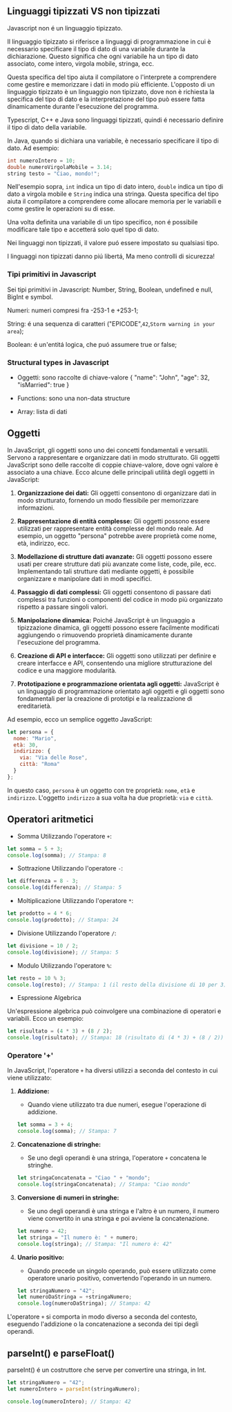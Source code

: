 ## Linguaggi tipizzati VS non tipizzati
Javascript non é un linguaggio tipizzato.

Il linguaggio tipizzato si riferisce a linguaggi di programmazione in cui è necessario specificare il tipo di dato di una variabile durante la dichiarazione. Questo significa che ogni variabile ha un tipo di dato associato, come intero, virgola mobile, stringa, ecc. 

Questa specifica del tipo aiuta il compilatore o l'interprete a comprendere come gestire e memorizzare i dati in modo più efficiente. L'opposto di un linguaggio tipizzato è un linguaggio non tipizzato, dove non è richiesta la specifica del tipo di dato e la interpretazione del tipo può essere fatta dinamicamente durante l'esecuzione del programma.

Typescript, C++ e Java sono linguaggi tipizzati, quindi é necessario definire il tipo di dato della variabile.

In Java, quando si dichiara una variabile, è necessario specificare il tipo di dato. Ad esempio:

```java
int numeroIntero = 10;
double numeroVirgolaMobile = 3.14;
string testo = "Ciao, mondo!";
```

Nell'esempio sopra, `int` indica un tipo di dato intero, `double` indica un tipo di dato a virgola mobile e `String` indica una stringa. Questa specifica del tipo aiuta il compilatore a comprendere come allocare memoria per le variabili e come gestire le operazioni su di esse.

Una volta definita una variabile di un tipo specifico, non é possibile modificare tale tipo e accetterá solo quel tipo di dato.

Nei linguaggi non tipizzati, il valore puó essere impostato su qualsiasi tipo.

I linguaggi non tipizzati danno piú libertá, Ma meno controlli di sicurezza!

### Tipi primitivi in Javascript
Sei tipi primitivi in Javascript: Number, String, Boolean, undefined e null, BigInt e symbol.

Numeri: numeri compresi fra -253-1 e +253-1;

String: é una sequenza di caratteri ("EPICODE",`42`,`Storm warning in your area`);

Boolean: é un'entitá logica, che puó assumere true or false;

### Structural types in Javascript
- Oggetti: sono raccolte di chiave-valore { "name": "John", "age": 32, "isMarried": true }

- Functions: sono una non-data structure

- Array: lista di dati

## Oggetti
In JavaScript, gli oggetti sono uno dei concetti fondamentali e versatili. Servono a rappresentare e organizzare dati in modo strutturato. Gli oggetti JavaScript sono delle raccolte di coppie chiave-valore, dove ogni valore è associato a una chiave. Ecco alcune delle principali utilità degli oggetti in JavaScript:

1. **Organizzazione dei dati:** Gli oggetti consentono di organizzare dati in modo strutturato, fornendo un modo flessibile per memorizzare informazioni.

2. **Rappresentazione di entità complesse:** Gli oggetti possono essere utilizzati per rappresentare entità complesse del mondo reale. Ad esempio, un oggetto "persona" potrebbe avere proprietà come nome, età, indirizzo, ecc.

3. **Modellazione di strutture dati avanzate:** Gli oggetti possono essere usati per creare strutture dati più avanzate come liste, code, pile, ecc. Implementando tali strutture dati mediante oggetti, è possibile organizzare e manipolare dati in modi specifici.

4. **Passaggio di dati complessi:** Gli oggetti consentono di passare dati complessi tra funzioni o componenti del codice in modo più organizzato rispetto a passare singoli valori.

5. **Manipolazione dinamica:** Poiché JavaScript è un linguaggio a tipizzazione dinamica, gli oggetti possono essere facilmente modificati aggiungendo o rimuovendo proprietà dinamicamente durante l'esecuzione del programma.

6. **Creazione di API e interfacce:** Gli oggetti sono utilizzati per definire e creare interfacce e API, consentendo una migliore strutturazione del codice e una maggiore modularità.

7. **Prototipazione e programmazione orientata agli oggetti:** JavaScript è un linguaggio di programmazione orientato agli oggetti e gli oggetti sono fondamentali per la creazione di prototipi e la realizzazione di ereditarietà.

Ad esempio, ecco un semplice oggetto JavaScript:

```javascript
let persona = {
  nome: "Mario",
  età: 30,
  indirizzo: {
    via: "Via delle Rose",
    città: "Roma"
  }
};
```

In questo caso, `persona` è un oggetto con tre proprietà: `nome`, `età` e `indirizzo`. L'oggetto `indirizzo` a sua volta ha due proprietà: `via` e `città`.

## Operatori aritmetici
- Somma
Utilizzando l'operatore `+`:

```javascript
let somma = 5 + 3;
console.log(somma); // Stampa: 8
```

- Sottrazione
Utilizzando l'operatore `-`:

```javascript
let differenza = 8 - 3;
console.log(differenza); // Stampa: 5
```

- Moltiplicazione
Utilizzando l'operatore `*`:

```javascript
let prodotto = 4 * 6;
console.log(prodotto); // Stampa: 24
```

- Divisione
Utilizzando l'operatore `/`:

```javascript
let divisione = 10 / 2;
console.log(divisione); // Stampa: 5
```

- Modulo
Utilizzando l'operatore `%`:

```javascript
let resto = 10 % 3;
console.log(resto); // Stampa: 1 (il resto della divisione di 10 per 3)
```

- Espressione Algebrica

Un'espressione algebrica può coinvolgere una combinazione di operatori e variabili. Ecco un esempio:

```javascript
let risultato = (4 * 3) + (8 / 2);
console.log(risultato); // Stampa: 18 (risultato di (4 * 3) + (8 / 2))
```

### Operatore '+'
In JavaScript, l'operatore `+` ha diversi utilizzi a seconda del contesto in cui viene utilizzato:

1. **Addizione:**
   - Quando viene utilizzato tra due numeri, esegue l'operazione di addizione.

    ```javascript
    let somma = 3 + 4;
    console.log(somma); // Stampa: 7
    ```

2. **Concatenazione di stringhe:**
   - Se uno degli operandi è una stringa, l'operatore `+` concatena le stringhe.

    ```javascript
    let stringaConcatenata = "Ciao " + "mondo";
    console.log(stringaConcatenata); // Stampa: "Ciao mondo"
    ```

3. **Conversione di numeri in stringhe:**
   - Se uno degli operandi è una stringa e l'altro è un numero, il numero viene convertito in una stringa e poi avviene la concatenazione.

    ```javascript
    let numero = 42;
    let stringa = "Il numero è: " + numero;
    console.log(stringa); // Stampa: "Il numero è: 42"
    ```

4. **Unario positivo:**
   - Quando precede un singolo operando, può essere utilizzato come operatore unario positivo, convertendo l'operando in un numero.

    ```javascript
    let stringaNumero = "42";
    let numeroDaStringa = +stringaNumero;
    console.log(numeroDaStringa); // Stampa: 42
    ```

L'operatore `+` si comporta in modo diverso a seconda del contesto, eseguendo l'addizione o la concatenazione a seconda dei tipi degli operandi.

## parseInt() e parseFloat()
parseInt() é un costruttore che serve per convertire una stringa, in Int.

```javascript
let stringaNumero = "42";
let numeroIntero = parseInt(stringaNumero);

console.log(numeroIntero); // Stampa: 42
```



